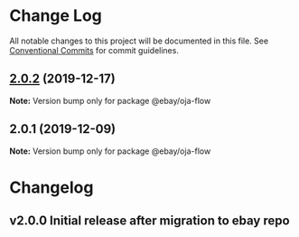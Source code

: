 # Change Log

All notable changes to this project will be documented in this file.
See [Conventional Commits](https://conventionalcommits.org) for commit guidelines.

## [2.0.2](https://github.com/eBay/oja/compare/@ebay/oja-flow@2.0.1...@ebay/oja-flow@2.0.2) (2019-12-17)

**Note:** Version bump only for package @ebay/oja-flow





## 2.0.1 (2019-12-09)

**Note:** Version bump only for package @ebay/oja-flow





# Changelog

## v2.0.0 Initial release after migration to ebay repo
